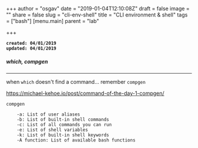 +++
author = "osgav"
date = "2019-01-04T12:10:08Z"
draft = false
image = ""
share = false
slug = "cli-env-shell"
title = "CLI environment & shell"
tags = ["bash"]
[menu.main]
parent = "lab"

+++

**`created: 04/01/2019`**<br />
**`updated: 04/01/2019`**

##### which, compgen

---

when `which` doesn't find a command... remember `compgen`

https://michael-kehoe.io/post/command-of-the-day-1-compgen/

```
compgen

    -a: List of user aliases
    -b: List of built-in shell commands
    -c: List of all commands you can run
    -e: List of shell variables
    -k: List of built-in shell keywords
    -A function: List of available bash functions

```
